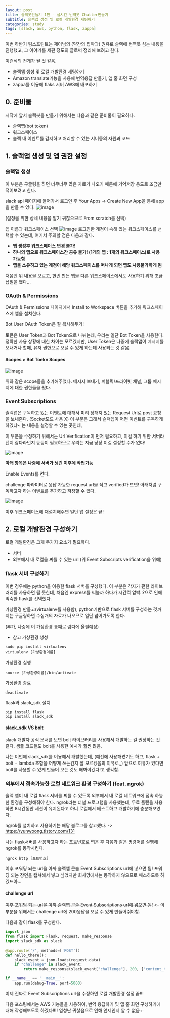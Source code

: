 ```yaml
---
layout: post
title: 슬랙봇만들기 1편 - 실시간 번역봇 Chatter만들기
subtitle: 슬랙앱 생성 및 로컬 개발환경 세팅하기
categories: study
tags: [slack, aws, python, flask, zappa]
---
```


이번 하반기 팀스프린트는 제이님의 (약간의 압박과) 권유로 슬랙에 번역봇 심는 내용을 진행했고,
그 이야기를 세편 정도의 글로써 정리해 보려고 한다.

이런식의 전개가 될 것 같음.

- 슬랙앱 생성 및 로컬 개발환경 세팅하기
- Amazon translate기능을 사용해 번역응답 만들기, 앱 홈 화면 구성
- zappa를 이용해 flaks 서버 AWS에 배포하기

## 0. 준비물

시작에 앞서 슬랙봇을 만들기 위해서는 다음과 같은 준비물이 필요하다.

- 슬랙앱(bot token)
- 워크스페이스
- 슬랙 내 이벤트를 감지하고 처리할 수 있는 서버등의 자원과 코드

## 1. 슬랙앱 생성 및 앱 권한 설정

### 슬랙앱 생성

이 부분은 구글링을 하면 너무너무 많은 자료가 나오기 때문에 기억저장 용도로 조금만 적어보려고 한다.

slack api 페이지에 들어가서 로그인 후 Your Apps -> Create New App을 통해 app을 만들 수 있다.
![image](https://github.com/jeeyeon0523/jeeyeon0523.github.io/assets/47856202/362c1892-fa88-4dc3-9ff4-47286d1153e6)

(설정을 위한 상세 내용을 알기 귀찮으므로 From scratch를 선택)

앱 이름과 워크스페이스 선택
![image](https://github.com/jeeyeon0523/jeeyeon0523.github.io/assets/47856202/2dd90834-0bf8-446f-aa34-ecdbb45eec0b)
로그인한 계정이 속해 있는 워크스페이스를 선택할 수 있는데, 여기서 주의할 점은 다음과 같다.

- **앱 생성후 워크스페이스 변경 불가!**
- **하나의 앱으로 워크스페이스간 공유 불가! (1개의 앱 : 1개의 워크스페이스)로 사용 가능함**
- **앱을 소유하고 있는 계정이 해당 워크스페이스를 떠나게 되면 앱도 사용불가하게 됨**

처음엔 위 내용을 모르고, 한번 만든 앱을 다른 워크스페이스에서도 사용하기 위해 조금 삽질을 했다...

### OAuth & Permissions

OAuth & Permissions 페이지에서 Install to Workspace 버튼을 추가해 워크스페이스에 앱을 설치한다.

Bot User OAuth Token은 잘 복사해두기!

토큰은 User Token과 Bot Token으로 나뉘는데, 우리는 일단 Bot Token을 사용한다. 정확한 사용 상황에 대한 차이는 모르겠지만, User Token은 나중에 슬랙앱이 메시지를 보내거나 할때,
유저 권한으로 보낼 수 있게 하는데 사용되는 것 같음.

#### Scopes > Bot Toekn Scopes

![image](https://github.com/jeeyeon0523/jeeyeon0523.github.io/assets/47856202/b78c9a67-ffb2-40c1-bba9-548551d7057a)

위와 같은 scope들을 추가해주었다. 메시지 보내기, 퍼블릭/프라이빗 채널, 그룹 메시지에 대한 권한들을 줬다.

### Event Subscriptions

슬랙앱은 구독하고 있는 이벤트에 대해서 미리 정해져 있는 Request Url로 post 요청을 보내준다. (Socket모드 사용 X)
이 부분은 그래서 슬랙앱이 어떤 이벤트를 구독하게 하겠냐~ 는 내용을 설정할 수 있는 곳인데,

이 부분을 수정하기 위해서는 Url Verification이 먼저 필요하고, 이걸 하기 위한 서버라던지 람다라던지 등등이 필요하므로 우리는 지금 당장 이걸 설정할 수가 없다!

![image](https://github.com/jeeyeon0523/jeeyeon0523.github.io/assets/47856202/95af4835-661c-4c4a-8956-4e94634af927)

**아래 항목은 나중에 서버가 생긴 이후에 작업가능**

Enable Events를 켠다.

challenge 파라미터로 응답 가능한 request url을 적고 verified가 뜨면!
아래처럼 구독하고자 하는 이벤트를 추가하고 저장할 수 있다.

![image](https://github.com/jeeyeon0523/jeeyeon0523.github.io/assets/47856202/9c500bec-1b95-44b1-b33c-dcf24b8a4386)

이후 워크스페이스에 재설치해주면 일단 앱 설정은 끝!

## 2. 로컬 개발환경 구성하기

로컬 개발환경은 크게 두가지 요소가 필요하다.

- 서버
- 외부에서 내 로컬을 찌를 수 있는 url (위 Event Subscripts verification을 위해)

### flask 서버 구성하기

이번 경우에는 python을 이용한 flask 서버를 구성했다.
이 부분은 각자가 편한 라이브러리를 사용하면 될 듯한데, 처음엔 express를 써볼까 하다가 시간적 압박..?으로 인해 익숙한 flask를 선택했다.

가상환경 만들고(virtualenv를 사용함), python기반으로 flask 서버를 구성하는 것까지는 구글링하면 수십개의 자료가 나오므로 일단 넘어가도록 한다.

(추가, 나중에 이 가상환경 통째로 람다에 올릴예정)

- 참고
  가상환경 생성

```
sudo pip install virtualenv
virtualenv [가상환경이름]
```

가상환경 실행

```
source [가상환경이름]/bin/activate
```

가상환경 종료

```
deactivate
```

flask와 slack_sdk 설치

```
pip install flask
pip install slack_sdk
```

#### slack_sdk VS bolt

slack 개발자 공식 문서를 보면 bolt 라이브러리를 사용해서 개발하는 걸 권장하는 것 같다.
샘플 코드들도 bolt를 사용한 예시가 훨씬 많음.

나는 이번에 slack_sdk를 이용해서 개발했는데, (예전에 사용해봤기도 하고, flask + bolt + lambda 조합을 어떻게 쓰는건지 잘 모르겠음의 이유로,,)
앞으로 여유가 있다면 bolt를 사용할 수 있게 만들어 보는 것도 해봐야겠다!고 생각함.

### 외부에서 접속가능한 로컬 네트워크 환경 구성하기 (feat. ngrok)

슬랙 앱이 내 로컬 flask 서버를 찌를 수 있도록 외부에서 내 로컬 네트워크에 접속 하능한 환경을 구성해줘야 한다.
ngrok라는 터널 프로그램을 사용했는데, 무료 플랜을 사용하면 8시간동안 세션이 유지된다고 하니 로컬에서 테스트하고 개발하기에 충분해보였다.

ngrok를 설치하고 사용하기는 해당 블로그를 참고했다. -> https://yunwoong.tistory.com/131

나는 flask서버를 사용하고자 하는 포트번호로 띄운 후 다음과 같은 명령어를 실행해 ngrok를 동작시킨다.

```
ngrok http [포트번호]
```

이후 포워딩 되는 url을 아까 슬랙앱 콘솔 Event Subscriptions url에 넣으면 됨!
포워딩 되는 장면을 캡쳐해서 넣고 싶었지만 회사망에서는 동작하지 않으므로 패스하도록 하겠드아...

#### challenge url

~~이후 포워딩 되는 url을 아까 슬랙앱 콘솔 Event Subscriptions url에 넣으면 됨!~~
<- 이 부분을 위해서는 challenge url에 200응답을 보낼 수 있게 만들어줘야함.

다음과 같이 flask를 구성한다.

```python
import json
from flask import Flask, request, make_response
import slack_sdk as slack

@app.route('/', methods=['POST'])
def hello_there():
    slack_event = json.loads(request.data)
    if "challenge" in slack_event:
        return make_response(slack_event["challenge"], 200, {"content_type": "application/json"})

if __name__ == '__main__':
    app.run(debug=True, port=5000)
```

이제 진짜로 Event Subscriptions url을 수정하면 로컬 개발환경 설정 끝!!!

다음 포스팅에서는 AWS 기능들을 사용하여, 번역 응답하기 및 앱 홈 화면 구성하기에 대해 작성해보도록 하겠다!!!! 엄청난 귀찮음으로 인해 언제인지 알 수 없음ㅜ
